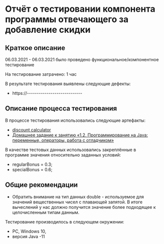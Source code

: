 # Отчёт о тестировании компонента программы отвечающего за добавление скидки

## Краткое описание

06.03.2021 - 06.03.2021 было проведено функциональное/компонентное тестирование 

На тестирование затрачено: 1 час

В результате тестирования выявлены следующие дефекты:
* https://----------------------------

## Описание процесса тестирования

В процессе тестирования использовались следующие артефакты:
* [discount calculator](______________----______________)
* [Домашнее задание к занятию «1.2. Программирование на Java: переменные, операторы, работа с отладчиком»](https://github.com/netology-code/javaqa-homeworks/tree/master/programming)



В качестве тестовых данных использовались закреплённые в программе значения  относительно заданных условий:
* regularBonus = 0.3;
* specialBonus = 0.6; 

## Общие рекомендации
* Обратить внимание на тип данных double - используемое для значений вещественных чисел с плавающей запятой. В итоге вычеслений у нас должно получится значение более подходящее к целочисленным типам данным. 


Тестирование производилось в следующем окружении:
* PC, Windows 10,
* версия Java -11


